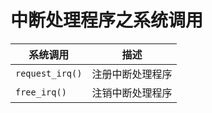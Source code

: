 # 中断处理程序之系统调用

| 系统调用        | 描述             |
| --------------- | ---------------- |
| `request_irq()` | 注册中断处理程序 |
| `free_irq()`    | 注销中断处理程序 |
